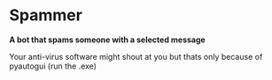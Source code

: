 # Spammer
**A bot that spams someone with a selected message**

Your anti-virus software might shout at you but thats only because of pyautogui (run the .exe)
